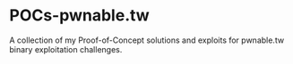 # POCs-pwnable.tw
A collection of my Proof-of-Concept solutions and exploits for pwnable.tw binary exploitation challenges.
